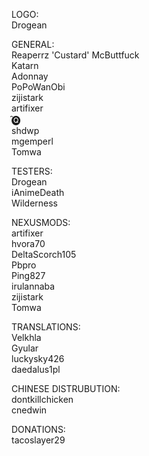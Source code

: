LOGO:  
Drogean

GENERAL:  
Reaperrz 'Custard' McButtfuck  
Katarn  
Adonnay  
PoPoWanObi  
zijistark  
artifixer  
̑🅠  
shdwp  
mgemperl  
Tomwa  
  
TESTERS:  
Drogean  
iAnimeDeath  
Wilderness  
  
NEXUSMODS:  
artifixer  
hvora70  
DeltaScorch105  
Pbpro  
Ping827  
irulannaba  
zijistark  
Tomwa  

TRANSLATIONS:  
Velkhla  
Gyular  
luckysky426  
daedalus1pl  

CHINESE DISTRUBUTION:  
dontkillchicken  
cnedwin  
  
DONATIONS:  
tacoslayer29  
